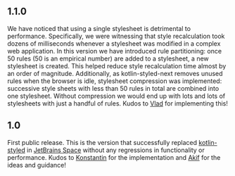 ## 1.1.0

We have noticed that using a single stylesheet is detrimental to performance. Specifically, we were witnessing that
style recalculation took dozens of milliseconds whenever a stylesheet was modified in a complex web application. In this
version we have introduced rule partitioning: once 50 rules (50 is an empirical number) are added to a stylesheet, a new
stylesheet is created. This helped reduce style recalculation time almost by an order of magnitude. Additionally, as
kotlin-styled-next removes unused rules when the browser is idle, stylesheet compression was implemented: successive
style sheets with less than 50 rules in total are combined into one stylesheet. Without compression we would end up with
lots and lots of stylesheets with just a handful of rules. Kudos to [Vlad](https://github.com/Recognized) for
implementing this!

## 1.0

First public release. This is the version that successfully
replaced [kotlin-styled](https://github.com/JetBrains/kotlin-wrappers/tree/master/kotlin-styled)
in [JetBrains Space](https://www.jetbrains.com/space/) without any regressions in functionality or performance. Kudos
to [Konstantin](https://github.com/tretikoff) for the implementation and [Akif](https://github.com/Skolotsky) for the
ideas and guidance!